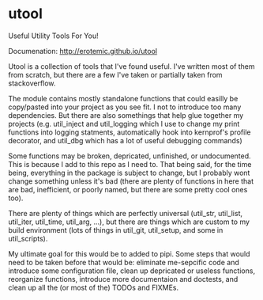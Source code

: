 utool
=====

Useful Utility Tools For You!

Documenation: http://erotemic.github.io/utool

Utool is a collection of tools that I've found useful. I've written most of 
them from scratch, but there are a few I've taken or partially taken from 
stackoverflow. 

The module contains mostly standalone functions that could easilly be
copy/pasted into your project as you see fit. I not to introduce too many
dependencies. But there are also somethings that help glue together my projects
(e.g. util_inject and util_logging which I use to change my print functions into
logging statments, automatically hook into kernprof's profile decorator, and
util_dbg which has a lot of useful debugging commands)

Some functions may be broken, depricated, unfinished, or undocumented. This is
because I add to this repo as I need to. That being said, for the time being,
everything in the package is subject to change, but I probably wont change
something unless it's bad (there are plenty of functions in here that are bad,
inefficient, or poorly named, but there are some pretty cool ones too).

There are plenty of things which are perfectly universal (util_str, util_list,
util_iter, util_time, util_arg, ...), but there are things which are custom to my build
environment (lots of things in util_git, util_setup, and some in util_scripts). 

My ultimate goal for this would be to added to pipi. Some steps that would need
to be taken before that would be: eliminate me-sepcific code and introduce some
configuration file, clean up depricated or useless functions, reorganize
functions, introduce more documentaion and doctests, and clean up all the (or
most of the) TODOs and FIXMEs.
